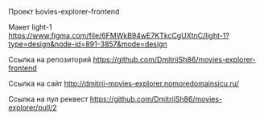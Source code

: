Проект Ьovies-explorer-frontend

Макет light-1 https://www.figma.com/file/6FMWkB94wE7KTkcCgUXtnC/light-1?type=design&node-id=891-3857&mode=design


Ссылка на репозиторий https://github.com/DmitriiSh86/movies-explorer-frontend


Ссылка на сайт http://dmitrii-movies-explorer.nomoredomainsicu.ru/

Ссылка на пул реквест https://github.com/DmitriiSh86/movies-explorer/pull/2
